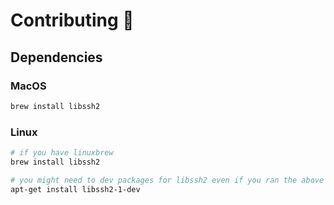 # Contributing 🤝

## Dependencies

### MacOS

```bash
brew install libssh2
```

### Linux

```bash
# if you have linuxbrew
brew install libssh2
```

```bash
# you might need to dev packages for libssh2 even if you ran the above command for libssh2
apt-get install libssh2-1-dev
```
